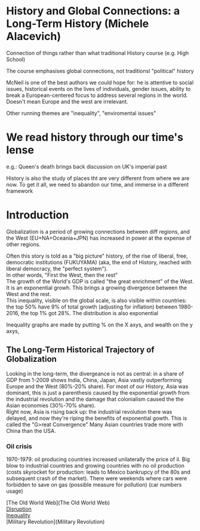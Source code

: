 # History and Global Connections: a Long-Term History (Michele Alacevich)

Connection of things rather than what traditional History course (e.g. High School)

The course emphasises global connections, not traditionsl "political" history

McNeil is one of the best authors we could hope for: he is attentive to social issues, historical events on the lives of individuals, gender issues, ability to break a European-centered focus to address several regions in the world. Doesn't mean Europe and the west are irrelevant.

Other running themes are "inequality", "enviromental issues"

# We read history through our time's lense

e.g.: Queen's death brings back discussion on UK's imperial past

History is also the study of places tht are very different from where we are now. To get it all, we need to abandon our time, and immerse in a different framework

# Introduction
Globalization is a period of growing connections between diff regions, and the West (EU+NA+Oceania+JPN) has increased in power at the expense of other regions. 

Often this story is told as a "big picture" history, of the rise of liberal, free, democratic institutions (FUKUYAMA) (aka, the end of History, reached with liberal democracy, the "perfect system").  
In other words, "First the West, then the rest"  
The growth of the World's GDP is called "the great enrichment" of the West. It is an exponential growh. This brings a growing divergence between the West and the rest.  
This inequality, visible on the global scale, is also visible within countries: the top 50% have 9% of total growth (adjusting for inflation) between 1980-2016, the top 1% got 28%. The distribution is also exponential

Inequality graphs are made by putting % on the X axys, and wealth on the y axys,

## The Long-Term Historical Trajectory of Globalization
Looking in the long-term, the divergeance is not as central: in a share of GDP from 1-2009 shows India, China, Japan, Asia vastly outperforming Europe and the West (80%-20% share). 
For most of our History, Asia was dominant, this is just a parenthesis caused by the exponential growth from the industrial revolution and the damage that colonialism caused the the Asian economies (30%-70% share).  
Right now, Asia is rising back up: the industrial revolution there was delayed, and now they're riping the benefits of exponential gowth. This is called the "G>reat Convergence"
Many Asian countries trade more with China than the USA.


### Oil crisis
1970-1979: oil producing countries increased unilaterally the price of il. Big blow to industrial countries and growing countries with no oil production (costs skyrocket for production: leads to Mexico bankrupcy of the 80s and subsequent crash of the market). There were weekends where cars were forbidden to save on gas (possible measure for pollution) (car numbers usage)

[The Old World Web](The Old World Web)  
[Disruption](Disruption)  
[Inequality](Inequality)  
[Military Revolution](Military Revolution)  
